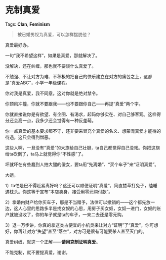 # 克制真爱

Tags: **Clan**, **Feminism**

> 被已婚男视为真爱，可以怎样摆脱他？



真爱最好办。

一句“我不希望这样”，如果是真爱，那就解决了。

没解决，还在纠缠，那也就不要谈什么真爱了。

不勉强、不让对方为难、不积极的把自己的快乐建立在对方的痛苦之上，这都是“真爱ABC”，小学一年级课程。

你对我是真爱，我不同意，这对你就是绝对禁令。

你顶风冲撞，你就不要跟我——也不要跟你自己——再提“真爱”两个字。

你就直接说你是有欲望、有企图、有渴求，起码你够实在、对自己够客观。这样得分还会高一点，我多少还会觉得有一种反差萌。

你一点真爱的基本要求都不守，还非要来冒充个真爱的名义、想蒙混真爱才能得的待遇，这只会得到憎恶。

这些人啊，一旦没有“真爱”的大旗给自己壮胆，ta自己都觉得自己没戏。你把这旗给ta砍倒了，ta马上就觉得你“不性感”了。

坏就坏在有些蠢到人拍大腿的傻女，要ta用“先离婚”、“买个车子”来“证明真爱”。

大姐，

1）ta怕是巴不得赶紧离好吗？这还可以顺便证明“真爱”，简直搂草打兔子，瞌睡遇枕头。你这等于宣布“本店卖身，接受用零元购付款”。

2）拿婚内财产给你买车子，那是不当赠予，法律可以撤销的——这个都先放一边，这人心里的思路多半是找女奴的心思，用房子买女奴，女奴一进门，女奴的账户就被没收了，你的车子就是ta的车子，一来二去还是零元购。

3）退一万步讲，你真的拿这类占便宜的小机灵来让对方“证明”了“真爱”，你可想好，你再让对方“失望”甚至“落空”，对方可是很有可能要杀人甚至灭门的。

真爱纠缠，就这一个正解——**请用克制证明真爱**。

不能克制，就不要提真爱，谢谢。



